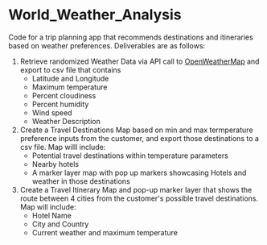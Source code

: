 # World_Weather_Analysis
Code for a trip planning app that recommends destinations and itineraries based on weather preferences. Deliverables are as follows:
1. Retrieve randomized Weather Data via API call to [OpenWeatherMap](https://openweathermap.org/) and export to csv file that contains  
     - Latitude and Longitude
     - Maximum temperature
     - Percent cloudiness
     - Percent humidity
     - Wind speed
     - Weather Description
2. Create a Travel Destinations Map based on min and max termperature preference inputs from the customer, and export those destinations to a csv file.  Map willl include:
     - Potential travel destinations within temperature parameters
     - Nearby hotels
     - A marker layer map with pop up markers showcasing Hotels and weather in those destinations
3. Create a Travel Itinerary Map and pop-up marker layer that shows the route between 4 cities from the customer's possible travel destinations. Map will include: 
     - Hotel Name
     - City and Country
     - Current weather and maximum temperature
